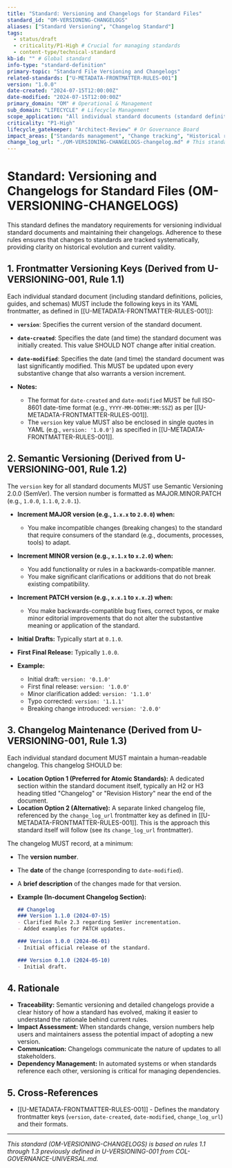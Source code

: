 ```yaml
---
title: "Standard: Versioning and Changelogs for Standard Files"
standard_id: "OM-VERSIONING-CHANGELOGS"
aliases: ["Standard Versioning", "Changelog Standard"]
tags:
  - status/draft
  - criticality/P1-High # Crucial for managing standards
  - content-type/technical-standard
kb-id: "" # Global standard
info-type: "standard-definition"
primary-topic: "Standard File Versioning and Changelogs"
related-standards: ["U-METADATA-FRONTMATTER-RULES-001"]
version: "1.0.0"
date-created: "2024-07-15T12:00:00Z"
date-modified: "2024-07-15T12:00:00Z"
primary_domain: "OM" # Operational & Management
sub_domain: "LIFECYCLE" # Lifecycle Management
scope_application: "All individual standard documents (standard definitions, policies, guides, schemas) within the knowledge base repository."
criticality: "P1-High"
lifecycle_gatekeeper: "Architect-Review" # Or Governance Board
impact_areas: ["Standards management", "Change tracking", "Historical record keeping", "User awareness of changes"]
change_log_url: "./OM-VERSIONING-CHANGELOGS-changelog.md" # This standard will have its own changelog
---
```


# Standard: Versioning and Changelogs for Standard Files (OM-VERSIONING-CHANGELOGS)

This standard defines the mandatory requirements for versioning individual standard documents and maintaining their changelogs. Adherence to these rules ensures that changes to standards are tracked systematically, providing clarity on historical evolution and current validity.

## 1. Frontmatter Versioning Keys (Derived from U-VERSIONING-001, Rule 1.1)

Each individual standard document (including standard definitions, policies, guides, and schemas) MUST include the following keys in its YAML frontmatter, as defined in [[U-METADATA-FRONTMATTER-RULES-001]]:

*   **`version`**: Specifies the current version of the standard document.
*   **`date-created`**: Specifies the date (and time) the standard document was initially created. This value SHOULD NOT change after initial creation.
*   **`date-modified`**: Specifies the date (and time) the standard document was last significantly modified. This MUST be updated upon every substantive change that also warrants a version increment.

*   **Notes:**
    *   The format for `date-created` and `date-modified` MUST be full ISO-8601 date-time format (e.g., `YYYY-MM-DDTHH:MM:SSZ`) as per [[U-METADATA-FRONTMATTER-RULES-001]].
    *   The `version` key value MUST also be enclosed in single quotes in YAML (e.g., `version: '1.0.0'`) as specified in [[U-METADATA-FRONTMATTER-RULES-001]].

## 2. Semantic Versioning (Derived from U-VERSIONING-001, Rule 1.2)

The `version` key for all standard documents MUST use Semantic Versioning 2.0.0 (SemVer). The version number is formatted as MAJOR.MINOR.PATCH (e.g., `1.0.0`, `1.1.0`, `2.0.1`).

*   **Increment MAJOR version (e.g., `1.x.x` to `2.0.0`) when:**
    *   You make incompatible changes (breaking changes) to the standard that require consumers of the standard (e.g., documents, processes, tools) to adapt.
*   **Increment MINOR version (e.g., `x.1.x` to `x.2.0`) when:**
    *   You add functionality or rules in a backwards-compatible manner.
    *   You make significant clarifications or additions that do not break existing compatibility.
*   **Increment PATCH version (e.g., `x.x.1` to `x.x.2`) when:**
    *   You make backwards-compatible bug fixes, correct typos, or make minor editorial improvements that do not alter the substantive meaning or application of the standard.

*   **Initial Drafts:** Typically start at `0.1.0`.
*   **First Final Release:** Typically `1.0.0`.

*   **Example:**
    *   Initial draft: `version: '0.1.0'`
    *   First final release: `version: '1.0.0'`
    *   Minor clarification added: `version: '1.1.0'`
    *   Typo corrected: `version: '1.1.1'`
    *   Breaking change introduced: `version: '2.0.0'`

## 3. Changelog Maintenance (Derived from U-VERSIONING-001, Rule 1.3)

Each individual standard document MUST maintain a human-readable changelog. This changelog SHOULD be:

*   **Location Option 1 (Preferred for Atomic Standards):** A dedicated section within the standard document itself, typically an H2 or H3 heading titled "Changelog" or "Revision History" near the end of the document.
*   **Location Option 2 (Alternative):** A separate linked changelog file, referenced by the `change_log_url` frontmatter key as defined in [[U-METADATA-FRONTMATTER-RULES-001]]. This is the approach this standard itself will follow (see its `change_log_url` frontmatter).

The changelog MUST record, at a minimum:
*   The **version number**.
*   The **date** of the change (corresponding to `date-modified`).
*   A **brief description** of the changes made for that version.

*   **Example (In-document Changelog Section):**
    ```markdown
    ## Changelog
    ### Version 1.1.0 (2024-07-15)
    - Clarified Rule 2.3 regarding SemVer incrementation.
    - Added examples for PATCH updates.

    ### Version 1.0.0 (2024-06-01)
    - Initial official release of the standard.

    ### Version 0.1.0 (2024-05-10)
    - Initial draft.
    ```

## 4. Rationale

*   **Traceability:** Semantic versioning and detailed changelogs provide a clear history of how a standard has evolved, making it easier to understand the rationale behind current rules.
*   **Impact Assessment:** When standards change, version numbers help users and maintainers assess the potential impact of adopting a new version.
*   **Communication:** Changelogs communicate the nature of updates to all stakeholders.
*   **Dependency Management:** In automated systems or when standards reference each other, versioning is critical for managing dependencies.

## 5. Cross-References
- [[U-METADATA-FRONTMATTER-RULES-001]] - Defines the mandatory frontmatter keys (`version`, `date-created`, `date-modified`, `change_log_url`) and their formats.

---
*This standard (OM-VERSIONING-CHANGELOGS) is based on rules 1.1 through 1.3 previously defined in U-VERSIONING-001 from COL-GOVERNANCE-UNIVERSAL.md.*
```
